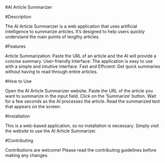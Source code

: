 #AI Article Summarizer

#Description

The AI Article Summarizer is a web application that uses artificial intelligence to summarize articles. It’s designed to help users quickly understand the main points of lengthy articles.

#Features

Article Summarization: Paste the URL of an article and the AI will provide a concise summary.
User-friendly Interface: The application is easy to use with a simple and intuitive interface.
Fast and Efficient: Get quick summaries without having to read through entire articles.

#How to Use

Open the AI Article Summarizer website.
Paste the URL of the article you want to summarize in the input field.
Click on the ‘Summarize’ button.
Wait for a few seconds as the AI processes the article.
Read the summarized text that appears on the screen.

#Installation

This is a web-based application, so no installation is necessary. Simply visit the website to use the AI Article Summarizer.

#Contributing

Contributions are welcome! Please read the contributing guidelines before making any changes.
